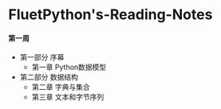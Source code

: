 # FluetPython's-Reading-Notes



#### 第一周

* 第一部分 序幕
  * 第一章 Python数据模型
* 第二部分 数据结构
  * 第二章 字典与集合
  * 第三章 文本和字节序列